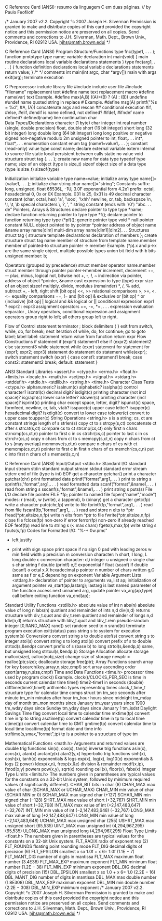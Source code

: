 C Reference Card (ANSI): resumo da linguagem C em duas páginas. 
// by Paulo Feofiloff

/*
January 2007 v2.2. Copyright °c 2007 Joseph H. Silverman
Permission is granted to make and distribute copies of this card provided the copyright notice and this permission notice are preserved on
all copies.
Send comments and corrections to J.H. Silverman, Math. Dept., Brown
Univ., Providence, RI 02912 USA. hjhs@math.brown.edui
*/

C Reference Card (ANSI)
Program Structure/Functions
type fnc(type1, . . . ); function prototype
type name; variable declaration
int main(void) { main routine
declarations local variable declarations
statements
}
type fnc(arg1, . . . ) { function definition
declarations local variable declarations
statements
return value;
}
/* */ comments
int main(int argc, char *argv[]) main with args
exit(arg); terminate execution

C Preprocessor
include library file #include <filename>
include user file #include "filename"
replacement text #define name text
replacement macro #define name(var) text
Example. #define max(A,B) ((A)>(B) ? (A) : (B))
undefine #undef name
quoted string in replace #
Example. #define msg(A) printf("%s = %d", #A, (A))
concatenate args and rescan ##
conditional execution #if, #else, #elif, #endif
is name defined, not defined? #ifdef, #ifndef
name defined? defined(name)
line continuation char \
Data Types/Declarations
character (1 byte) char
integer int
real number (single, double precision) float, double
short (16 bit integer) short
long (32 bit integer) long
double long (64 bit integer) long long
positive or negative signed
non-negative modulo 2m unsigned
pointer to int, float,. . . int*, float*,. . .
enumeration constant enum tag {name1=value1,. . . };
constant (read-only) value type const name;
declare external variable extern
internal to source file static
local persistent between calls static
no value void
structure struct tag {. . . };
create new name for data type typedef type name;
size of an object (type is size_t) sizeof object
size of a data type (type is size_t) sizeof(type)

Initialization
initialize variable type name=value;
initialize array type name[]={value1,. . . };
initialize char string char name[]="string";
Constants
suffix: long, unsigned, float 65536L, -1U, 3.0F
exponential form 4.2e1
prefix: octal, hexadecimal 0, 0x or 0X
Example. 031 is 25, 0x31 is 49 decimal
character constant (char, octal, hex) 'a', '\ooo', '\xhh'
newline, cr, tab, backspace \n, \r, \t, \b
special characters \\, \?, \', \"
string constant (ends with '\0') "abc. . . de"
Pointers, Arrays & Structures
declare pointer to type type *name;
declare function returning pointer to type type *f();
declare pointer to function returning type type (*pf)();
generic pointer type void *
null pointer constant NULL
object pointed to by pointer *pointer
address of object name &name
array name[dim]
multi-dim array name[dim1][dim2]. . .
Structures
struct tag { structure template
declarations declaration of members
};
create structure struct tag name
member of structure from template name.member
member of pointed-to structure pointer -> member
Example. (*p).x and p->x are the same
single object, multiple possible types union
bit field with b bits unsigned member: b;

Operators (grouped by precedence)
struct member operator name.member
struct member through pointer pointer->member
increment, decrement ++, --
plus, minus, logical not, bitwise not +, -, !, ~
indirection via pointer, address of object *pointer, &name
cast expression to type (type) expr
size of an object sizeof
multiply, divide, modulus (remainder) *, /, %
add, subtract +, -
left, right shift [bit ops] <<, >>
relational comparisons >, >=, <, <=
equality comparisons ==, !=
and [bit op] &
exclusive or [bit op] ^
or (inclusive) [bit op] |
logical and &&
logical or ||
conditional expression expr1 ? expr2 : expr3
assignment operators +=, -=, *=, . . .
expression evaluation separator ,
Unary operators, conditional expression and assignment operators group right to left; all others group left to right.

Flow of Control
statement terminator ;
block delimiters { }
exit from switch, while, do, for break;
next iteration of while, do, for continue;
go to goto label;
label label: statement
return value from function return expr
Flow Constructions
if statement if (expr1) statement1
else if (expr2) statement2
else statement3
while statement while (expr)
statement
for statement for (expr1; expr2; expr3)
statement
do statement do statement
while(expr);
switch statement switch (expr) {
case const1: statement1 break;
case const2: statement2 break;
default: statement
}

ANSI Standard Libraries
<assert.h> <ctype.h> <errno.h> <float.h> <limits.h>
<locale.h> <math.h> <setjmp.h> <signal.h> <stdarg.h>
<stddef.h> <stdio.h> <stdlib.h> <string.h> <time.h>
Character Class Tests <ctype.h>
alphanumeric? isalnum(c)
alphabetic? isalpha(c)
control character? iscntrl(c)
decimal digit? isdigit(c)
printing character (not incl space)? isgraph(c)
lower case letter? islower(c)
printing character (incl space)? isprint(c)
printing char except space, letter, digit? ispunct(c)
space, formfeed, newline, cr, tab, vtab? isspace(c)
upper case letter? isupper(c)
hexadecimal digit? isxdigit(c)
convert to lower case tolower(c)
convert to upper case toupper(c)
String Operations <string.h>
s is a string; cs, ct are constant strings
length of s strlen(s)
copy ct to s strcpy(s,ct)
concatenate ct after s strcat(s,ct)
compare cs to ct strcmp(cs,ct)
only first n chars strncmp(cs,ct,n)
pointer to first c in cs strchr(cs,c)
pointer to last c in cs strrchr(cs,c)
copy n chars from ct to s memcpy(s,ct,n)
copy n chars from ct to s (may overlap) memmove(s,ct,n)
compare n chars of cs with ct memcmp(cs,ct,n)
pointer to first c in first n chars of cs memchr(cs,c,n)
put c into first n chars of s memset(s,c,n)

C Reference Card (ANSI)
Input/Output <stdio.h>
Standard I/O
standard input stream stdin
standard output stream stdout
standard error stream stderr
end of file (type is int) EOF
get a character getchar()
print a character putchar(chr)
print formatted data printf("format",arg1,. . . )
print to string s sprintf(s,"format",arg1,. . . )
read formatted data scanf("format",&name1,. . . )
read from string s sscanf(s,"format",&name1,. . . )
print string s puts(s)
File I/O
declare file pointer FILE *fp;
pointer to named file fopen("name","mode")
modes: r (read), w (write), a (append), b (binary)
get a character getc(fp)
write a character putc(chr,fp)
write to file fprintf(fp,"format",arg1,. . . )
read from file fscanf(fp,"format",arg1,. . . )
read and store n elts to *ptr fread(*ptr,eltsize,n,fp)
write n elts from *ptr to file fwrite(*ptr,eltsize,n,fp)
close file fclose(fp)
non-zero if error ferror(fp)
non-zero if already reached EOF feof(fp)
read line to string s (< max chars) fgets(s,max,fp)
write string s fputs(s,fp)
Codes for Formatted I/O: "%-+ 0w.pmc"
- left justify
+ print with sign
space print space if no sign
0 pad with leading zeros
w min field width
p precision
m conversion character:
h short, l long, L long double
c conversion character:
d,i integer u unsigned
c single char s char string
f double (printf) e,E exponential
f float (scanf) lf double (scanf)
o octal x,X hexadecimal
p pointer n number of chars written
g,G same as f or e,E depending on exponent
Variable Argument Lists <stdarg.h>
declaration of pointer to arguments va_list ap;
initialization of argument pointer va_start(ap,lastarg);
lastarg is last named parameter of the function
access next unnamed arg, update pointer va_arg(ap,type)
call before exiting function va_end(ap);

Standard Utility Functions <stdlib.h>
absolute value of int n abs(n)
absolute value of long n labs(n)
quotient and remainder of ints n,d div(n,d)
returns structure with div_t.quot and div_t.rem
quotient and remainder of longs n,d ldiv(n,d)
returns structure with ldiv_t.quot and ldiv_t.rem
pseudo-random integer [0,RAND_MAX] rand()
set random seed to n srand(n)
terminate program execution exit(status)
pass string s to system for execution system(s)
Conversions
convert string s to double atof(s)
convert string s to integer atoi(s)
convert string s to long atol(s)
convert prefix of s to double strtod(s,&endp)
convert prefix of s (base b) to long strtol(s,&endp,b)
same, but unsigned long strtoul(s,&endp,b)
Storage Allocation
allocate storage malloc(size), calloc(nobj,size)
change size of storage newptr = realloc(ptr,size);
deallocate storage free(ptr);
Array Functions
search array for key bsearch(key,array,n,size,cmpf)
sort array ascending order qsort(array,n,size,cmpf)
Time and Date Functions <time.h>
processor time used by program clock()
Example. clock()/CLOCKS_PER_SEC is time in seconds
current calendar time time()
time2-time1 in seconds (double) difftime(time2,time1)
arithmetic types representing times clock_t,time_t
structure type for calendar time comps struct tm
tm_sec seconds after minute
tm_min minutes after hour
tm_hour hours since midnight
tm_mday day of month
tm_mon months since January
tm_year years since 1900
tm_wday days since Sunday
tm_yday days since January 1
tm_isdst Daylight Savings Time flag
convert local time to calendar time mktime(tp)
convert time in tp to string asctime(tp)
convert calendar time in tp to local time ctime(tp)
convert calendar time to GMT gmtime(tp)
convert calendar time to local time localtime(tp)
format date and time info strftime(s,smax,"format",tp)
tp is a pointer to a structure of type tm

Mathematical Functions <math.h>
Arguments and returned values are double
trig functions sin(x), cos(x), tan(x)
inverse trig functions asin(x), acos(x), atan(x)
arctan(y/x) atan2(y,x)
hyperbolic trig functions sinh(x), cosh(x), tanh(x)
exponentials & logs exp(x), log(x), log10(x)
exponentials & logs (2 power) ldexp(x,n), frexp(x,&e)
division & remainder modf(x,ip), fmod(x,y)
powers pow(x,y), sqrt(x)
rounding ceil(x), floor(x), fabs(x)
Integer Type Limits <limits.h>
The numbers given in parentheses are typical values for the
constants on a 32-bit Unix system, followed by minimum required values (if significantly different).
CHAR_BIT bits in char (8)
CHAR_MAX max value of char (SCHAR_MAX or UCHAR_MAX)
CHAR_MIN min value of char (SCHAR MIN or 0)
SCHAR_MAX max signed char (+127)
SCHAR_MIN min signed char (−128)
SHRT_MAX max value of short (+32,767)
SHRT_MIN min value of short (−32,768)
INT_MAX max value of int (+2,147,483,647) (+32,767)
INT_MIN min value of int (−2,147,483,648) (−32,767)
LONG_MAX max value of long (+2,147,483,647)
LONG_MIN min value of long (−2,147,483,648)
UCHAR_MAX max unsigned char (255)
USHRT_MAX max unsigned short (65,535)
UINT_MAX max unsigned int (4,294,967,295) (65,535)
ULONG_MAX max unsigned long (4,294,967,295)
Float Type Limits <float.h>
The numbers given in parentheses are typical values for the
constants on a 32-bit Unix system.
FLT_RADIX radix of exponent rep (2)
FLT_ROUNDS floating point rounding mode
FLT_DIG decimal digits of precision (6)
FLT_EPSILON smallest x so 1.0f + x 6= 1.0f (1.1E − 7)
FLT_MANT_DIG number of digits in mantissa
FLT_MAX maximum float number (3.4E38)
FLT_MAX_EXP maximum exponent
FLT_MIN minimum float number (1.2E − 38)
FLT_MIN_EXP minimum exponent
DBL_DIG decimal digits of precision (15)
DBL_EPSILON smallest x so 1.0 + x 6= 1.0 (2.2E − 16)
DBL_MANT_DIG number of digits in mantissa
DBL_MAX max double number (1.8E308)
DBL_MAX_EXP maximum exponent
DBL_MIN min double number (2.2E − 308)
DBL_MIN_EXP minimum exponent
/*
January 2007 v2.2. Copyright °c 2007 Joseph H. Silverman
Permission is granted to make and distribute copies of this card provided the copyright notice and this permission notice are preserved on
all copies.
Send comments and corrections to J.H. Silverman, Math. Dept., Brown
Univ., Providence, RI 02912 USA. hjhs@math.brown.edui
*/
